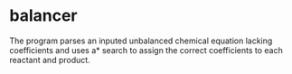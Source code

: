 # balancer
The program parses an inputed unbalanced chemical equation lacking coefficients and uses a* search to assign the correct coefficients to each reactant and product.
